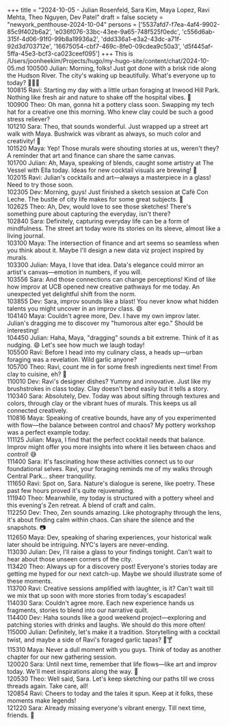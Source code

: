 +++
title = "2024-10-05 - Julian Rosenfeld, Sara Kim, Maya Lopez, Ravi Mehta, Theo Nguyen, Dev Patel"
draft = false
society = "newyork_penthouse-2024-10-04"
persons = ['5537afd7-f7ea-4af4-9902-85c9f402b6a2', 'e036f076-33bc-43ee-9a65-748f525f0edc', 'c556d6ab-315f-4d06-91f0-99b8a19936a2', 'ddd336a1-e3a2-43dc-a71f-92d3d703712e', '16675054-cbf7-469c-8fe0-09cdea9c50a3', 'd5f445af-5ffa-45e3-bcf3-ca023ceef095']
+++
This is /Users/joonheekim/Projects/hugo/my-hugo-site/content/chat/2024-10-05.md
100500 Julian: Morning, folks! Just got done with a brisk ride along the Hudson River. The city's waking up beautifully. What's everyone up to today? 🚴‍♂️🌆  
100815 Ravi: Starting my day with a little urban foraging at Inwood Hill Park. Nothing like fresh air and nature to shake off the hospital vibes. 🍃  
100900 Theo: Oh man, gonna hit a pottery class soon. Swapping my tech hat for a creative one this morning. Who knew clay could be such a good stress reliever?  
101210 Sara: Theo, that sounds wonderful. Just wrapped up a street art walk with Maya. Bushwick was vibrant as always, so much color and creativity! 🎨  
101520 Maya: Yep! Those murals were shouting stories at us, weren't they? A reminder that art and finance can share the same canvas.  
101700 Julian: Ah, Maya, speaking of blends, caught some artistry at The Vessel with Ella today. Ideas for new cocktail visuals are brewing! 🥂  
102015 Ravi: Julian's cocktails and art—always a masterpiece in a glass! Need to try those soon.  
102305 Dev: Morning, guys! Just finished a sketch session at Cafè Con Leche. The bustle of city life makes for some great subjects. 📸  
102625 Theo: Ah, Dev, would love to see those sketches! There's something pure about capturing the everyday, isn't there?    
102840 Sara: Definitely, capturing everyday life can be a form of mindfulness. The street art today wore its stories on its sleeve, almost like a living journal.  
103100 Maya: The intersection of finance and art seems so seamless when you think about it. Maybe I'll design a new data viz project inspired by murals.  
103300 Julian: Maya, I love that idea. Data's elegance could mirror an artist's canvas—emotion in numbers, if you will.    
103556 Sara: And those connections can change perceptions! Kind of like how improv at UCB opened new creative pathways for me today. An unexpected yet delightful shift from the norm.  
103855 Dev: Sara, improv sounds like a blast! You never know what hidden talents you might uncover in an improv class. 😄  
104140 Maya: Couldn't agree more, Dev. I have my own improv later. Julian's dragging me to discover my "humorous alter ego." Should be interesting!  
104450 Julian: Haha, Maya, "dragging" sounds a bit extreme. Think of it as nudging. 😄 Let's see how much we laugh today!  
105500 Ravi: Before I head into my culinary class, a heads up—urban foraging was a revelation. Wild garlic anyone?  
105700 Theo: Ravi, count me in for some fresh ingredients next time! From clay to cuisine, eh? 🥘  
110010 Dev: Ravi's designer dishes? Yummy and innovative. Just like my brushstrokes in class today. Clay doesn't bend easily but it tells a story.  
110340 Sara: Absolutely, Dev. Today was about sifting through textures and colors, through clay or the vibrant hues of murals. This keeps us all connected creatively.  
110816 Maya: Speaking of creative bounds, have any of you experimented with flow—the balance between control and chaos? My pottery workshop was a perfect example today.  
111125 Julian: Maya, I find that the perfect cocktail needs that balance. Improv might offer you more insights into where it lies between chaos and control! 😅  
111400 Sara: It's fascinating how these activities connect us to our foundational selves. Ravi, your foraging reminds me of my walks through Central Park... sheer tranquility.  
111650 Ravi: Spot on, Sara. Nature's dialogue is serene, like poetry. These past few hours proved it's quite rejuvenating.  
111940 Theo: Meanwhile, my today is structured with a pottery wheel and this evening's Zen retreat. A blend of craft and calm.  
112250 Dev: Theo, Zen sounds amazing. Like photography through the lens, it's about finding calm within chaos. Can share the silence and the snapshots. 📷  
112650 Maya: Dev, speaking of sharing experiences, your historical walk later should be intriguing. NYC's layers are never-ending.  
113030 Julian: Dev, I'll raise a glass to your findings tonight. Can't wait to hear about those unseen corners of the city.  
113420 Theo: Always up for a discovery post! Everyone's stories today are getting me hyped for our next catch-up. Maybe we should illustrate some of these moments.  
113700 Ravi: Creative sessions amplified with laughter, is it? Can't wait till we mix that up soon with more stories from today's escapades!  
114030 Sara: Couldn't agree more. Each new experience hands us fragments, stories to blend into our narrative quilt.  
114400 Dev: Haha sounds like a good weekend project—exploring and patching stories with drinks and laughs. We should do this more often!  
115000 Julian: Definitely, let's make it a tradition. Storytelling with a cocktail twist, and maybe a side of Ravi's foraged garlic tapas? 🎨🍸  
115310 Maya: Never a dull moment with you guys. Think of today as another chapter for our new gathering session.   
120020 Sara: Until next time, remember that life flows—like art and improv today. We'll meet inspirations along the way. 🌟  
120530 Theo: Well said, Sara. Let's keep sketching our paths till we cross threads again. Take care, all!    
120854 Ravi: Cheers to today and the tales it spun. Keep at it folks, these moments make legends!   
121220 Sara: Already missing everyone's vibrant energy. Till next time, friends. 💫
